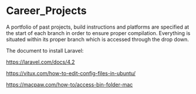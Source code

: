 # Career_Projects
A portfolio of past projects, build instructions and platforms are specified at the start of each branch in order to ensure proper compilation.  Everything is situated within its proper branch which is accessed through the drop down.   


The document to install Laravel: 

https://laravel.com/docs/4.2

https://vitux.com/how-to-edit-config-files-in-ubuntu/

https://macpaw.com/how-to/access-bin-folder-mac
